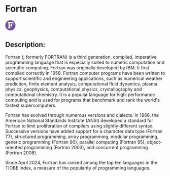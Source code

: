 # Fortran

![Fortran](images/Fortran.png)

## Description:
Fortran (; formerly FORTRAN) is a third generation, compiled, imperative programming language that is especially suited to numeric computation and scientific computing.
Fortran was originally developed by IBM. It first compiled correctly in 1958. Fortran computer programs have been written to support scientific and engineering applications, such as numerical weather prediction, finite element analysis, computational fluid dynamics, plasma physics, geophysics, computational physics, crystallography and computational chemistry. It is a popular language for high-performance computing and is used for programs that benchmark and rank the world's fastest supercomputers.

Fortran has evolved through numerous versions and dialects. In 1966, the American National Standards Institute (ANSI) developed a standard for Fortran to limit proliferation of compilers using slightly different syntax. Successive versions have added support for a character data type (Fortran 77), structured programming, array programming, modular programming, generic programming (Fortran 90), parallel computing (Fortran 95), object-oriented programming (Fortran 2003), and concurrent programming (Fortran 2008).

Since April 2024, Fortran has ranked among the top ten languages in the TIOBE index, a measure of the popularity of programming languages.

